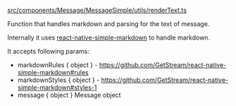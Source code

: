 [src/components/Message/MessageSimple/utils/renderText.ts](https://github.com/GetStream/stream-chat-react-native/blob/master/package/src/components/Message/MessageSimple/utils/renderText.ts)

Function that handles markdown and parsing for the text of message.

Internally it uses [react-native-simple-markdown](https://github.com/GetStream/react-native-simple-markdown#styles-1) to handle markdown.

It accepts following params:

- markdownRules { object } - <https://github.com/GetStream/react-native-simple-markdown#rules>
- markdownStyles { object } - <https://github.com/GetStream/react-native-simple-markdown#styles-1>
- message { object } Message object
